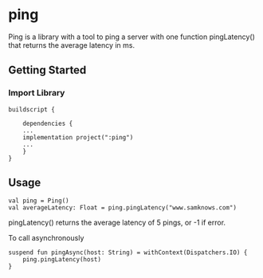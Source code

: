 # ping

Ping is a library with a tool to ping a server with one function pingLatency() that returns the average latency in ms.

## Getting Started

### Import Library

```app build.gradle
buildscript {

    dependencies {
    ...
    implementation project(":ping")
    ...
    }
}
```

## Usage

```
val ping = Ping()
val averageLatency: Float = ping.pingLatency("www.samknows.com")
```

pingLatency() returns the average latency of 5 pings, or -1 if error.

To call asynchronously

```
suspend fun pingAsync(host: String) = withContext(Dispatchers.IO) {
    ping.pingLatency(host)
}     
```